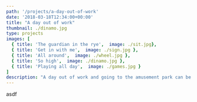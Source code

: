 ```yaml
---
path: '/projects/a-day-out-of-work'
date: '2018-03-18T12:34:00+00:00'
title: "A day out of work"
thumbnail: ./dinamo.jpg
type: projects
images: [
  { title: 'The guardian in the rye',  image: ./sit.jpg},
  { title: 'Get in with me',  image: ./sign.jpg },
  { title: 'All around',  image: ./wheel.jpg },
  { title: 'So high',  image: ./dinamo.jpg },
  { title: 'Playing all day',  image: ./games.jpg }
]
description: "A day out of work and going to the amusement park can be great for all. Lorem ipsum dolor sit amet, consectetur adipiscing elit. Nunc sit amet augue lorem. Pellentesque habitant morbi tristique senectus et netus et malesuada fames ac turpis egestas. Aenean cursus sem ligula, quis facilisis erat bibendum ut."
---
```

asdf